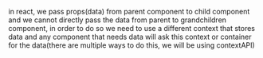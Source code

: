 in react, we pass props(data) from parent component to child component and we cannot directly pass the data from parent to grandchildren component, in order to do so we need to use a different context that stores data and any component that needs data will ask this context or container for the data(there are multiple ways to do this, we will be using contextAPI)